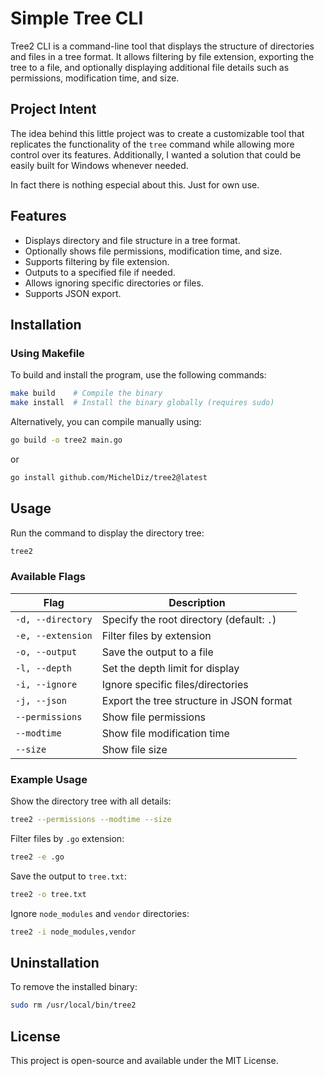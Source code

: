 # Simple Tree CLI

Tree2 CLI is a command-line tool that displays the structure of directories and files in a tree format. It allows filtering by file extension, exporting the tree to a file, and optionally displaying additional file details such as permissions, modification time, and size.

## Project Intent
The idea behind this little project was to create a customizable tool that replicates the functionality of the `tree` command while allowing more control over its features. Additionally, I wanted a solution that could be easily built for Windows whenever needed.

In fact there is nothing especial about this. Just for own use.


## Features
- Displays directory and file structure in a tree format.
- Optionally shows file permissions, modification time, and size.
- Supports filtering by file extension.
- Outputs to a specified file if needed.
- Allows ignoring specific directories or files.
- Supports JSON export.

## Installation
### Using Makefile
To build and install the program, use the following commands:
```sh
make build    # Compile the binary
make install  # Install the binary globally (requires sudo)
```

Alternatively, you can compile manually using:
```sh
go build -o tree2 main.go
```
or

```sh
go install github.com/MichelDiz/tree2@latest
```

## Usage
Run the command to display the directory tree:
```sh
tree2
```

### Available Flags
| Flag | Description |
|------|-------------|
| `-d, --directory` | Specify the root directory (default: `.`) |
| `-e, --extension` | Filter files by extension |
| `-o, --output` | Save the output to a file |
| `-l, --depth` | Set the depth limit for display |
| `-i, --ignore` | Ignore specific files/directories |
| `-j, --json` | Export the tree structure in JSON format |
| `--permissions` | Show file permissions |
| `--modtime` | Show file modification time |
| `--size` | Show file size |

### Example Usage
Show the directory tree with all details:
```sh
tree2 --permissions --modtime --size
```

Filter files by `.go` extension:
```sh
tree2 -e .go
```

Save the output to `tree.txt`:
```sh
tree2 -o tree.txt
```

Ignore `node_modules` and `vendor` directories:
```sh
tree2 -i node_modules,vendor
```

## Uninstallation
To remove the installed binary:
```sh
sudo rm /usr/local/bin/tree2
```

## License
This project is open-source and available under the MIT License.

